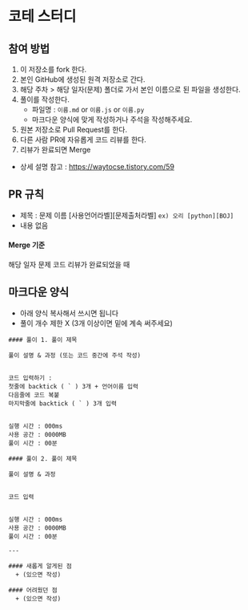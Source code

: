 # 코테 스터디

## 참여 방법
1. 이 저장소를 fork 한다.
2. 본인 GitHub에 생성된 원격 저장소로 간다. 
3. 해당 주차 > 해당 일자(문제) 폴더로 가서 본인 이름으로 된 파일을 생성한다.
4. 풀이를 작성한다.
   + 파일명 : `이름.md` or `이름.js` or `이름.py` 
   + 마크다운 양식에 맞게 작성하거나 주석을 작성해주세요.
5. 원본 저장소로 Pull Request를 한다.   
6. 다른 사람 PR에 자유롭게 코드 리뷰를 한다.
7. 리뷰가 완료되면 Merge
  
+ 상세 설명 참고 : https://waytocse.tistory.com/59  
  
  
## PR 규칙
+ 제목 : 문제 이름 [사용언어라벨][문제출처라벨] 
   `ex) 오리 [python][BOJ]`  
+ 내용 없음

#### Merge 기준
해당 일자 문제 코드 리뷰가 완료되었을 때  


## 마크다운 양식
+ 아래 양식 복사해서 쓰시면 됩니다
+ 풀이 개수 제한 X (3개 이상이면 밑에 계속 써주세요)

```
#### 풀이 1. 풀이 제목

풀이 설명 & 과정 (또는 코드 중간에 주석 작성)


코드 입력하기 :  
첫줄에 backtick ( ` ) 3개 + 언어이름 입력    
다음줄에 코드 복붙  
마지막줄에 backtick ( ` ) 3개 입력  


실행 시간 : 000ms    
사용 공간 : 0000MB  
풀이 시간 : 00분  

#### 풀이 2. 풀이 제목

풀이 설명 & 과정

 
코드 입력  


실행 시간 : 000ms    
사용 공간 : 0000MB  
풀이 시간 : 00분  

--- 

#### 새롭게 알게된 점
  + (있으면 작성)

#### 어려웠던 점
  + (있으면 작성)
  
```


